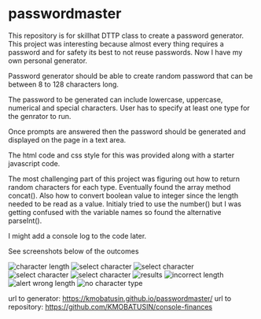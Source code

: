 # passwordmaster
This repository is for skillhat DTTP class to create a password generator.
This project was interesting because almost every thing requires a password and for safety its best to not reuse passwords. Now I have my own personal generator.

Password generator should be able to create random password that can be between 8 to 128 characters long.

The password to be generated can include lowercase, uppercase, numerical and special characters. User has to specify at least one type for the genrator to run.

Once prompts are answered then the password should be generated and displayed on the page in a text area.

The html code and css style for this was provided along with a starter javascript code.

The most challenging part of this project was figuring out how to return random characters for each type. Eventually found the array method concat().
Also how to convert boolean value to integer since the length needed to be read as a value. Initialy tried to use the number() but I was getting confused with the variable names so found the alternative parseInt().

I might add a console log to the code later.

See screenshots below of the outcomes

![character length](assets/images/Screenshots/screenshot1.png)
![select character](assets/images/Screenshots/screenshot2.png)
![select character](assets/images/Screenshots/screenshot3.png)
![select character](assets/images/Screenshots/screenshot4.png)
![select character](assets/images/Screenshots/screenshot5.png)
![results](assets/images/Screenshots/screenshot6.png)
![incorrect length](assets/images/Screenshots/screenshot7.png)
![alert wrong length](assets/images/Screenshots/screenshot8.png)
![no character type](assets/images/Screenshots/screenshot9.png)


url to generator: https://kmobatusin.github.io/passwordmaster/
url to repository: https://github.com/KMOBATUSIN/console-finances

